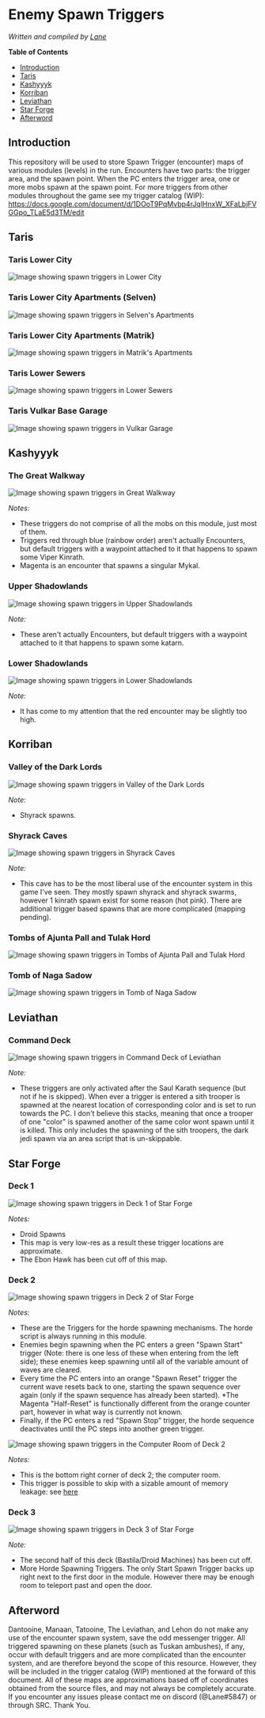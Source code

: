 # Enemy Spawn Triggers

*Written and compiled by [Lane](https://www.speedrun.com/users/Lane)*

**Table of Contents**
- [Introduction](#introduction)
- [Taris](#taris)
- [Kashyyyk](#kashyyyk)
- [Korriban](#korriban)
- [Leviathan](#leviathan)
- [Star Forge](#star-forge)
- [Afterword](#afterword)

## Introduction

This repository will be used to store Spawn Trigger (encounter) maps of various modules (levels) in the run. Encounters have two parts: the trigger area, and the spawn point. When the PC enters the trigger area, one or more mobs spawn at the spawn point. For more triggers from other modules throughout the game see my trigger catalog (WIP): https://docs.google.com/document/d/1DOoT9PqMvbp4rJqlHnxW_XFaLbjFVGGpo_TLaE5d3TM/edit

## Taris

### Taris Lower City

![Image showing spawn triggers in Lower City](https://i.imgur.com/BLjTJ8g.png)
 
### Taris Lower City Apartments (Selven)

![Image showing spawn triggers in Selven's Apartments](https://i.imgur.com/LkRVLak.png)

### Taris Lower City Apartments (Matrik)

![Image showing spawn triggers in Matrik's Apartments](https://i.imgur.com/4atxZCM.png)

### Taris Lower Sewers

![Image showing spawn triggers in Lower Sewers](https://i.imgur.com/ABMKNXb.png)

### Taris Vulkar Base Garage

![Image showing spawn triggers in Vulkar Garage](https://i.imgur.com/OvsR4a2.png)

## Kashyyyk

### The Great Walkway

![Image showing spawn triggers in Great Walkway](https://i.imgur.com/PBSuIBE.png)

*Notes:*
- These triggers do not comprise of all the mobs on this module, just most of them.
- Triggers red through blue (rainbow order) aren't actually Encounters, but default triggers with a waypoint attached to it that happens to spawn some Viper Kinrath.
- Magenta is an encounter that spawns a singular Mykal.

### Upper Shadowlands

![Image showing spawn triggers in Upper Shadowlands](https://i.imgur.com/NLKZMgi.png)

*Note:*
- These aren't actually Encounters, but default triggers with a waypoint attached to it that happens to spawn some katarn. 

### Lower Shadowlands

![Image showing spawn triggers in Lower Shadowlands](https://i.imgur.com/96qFxC9.png)

*Note:*
- It has come to my attention that the red encounter may be slightly too high.

## Korriban

### Valley of the Dark Lords

![Image showing spawn triggers in Valley of the Dark Lords](https://i.imgur.com/BEOqFze.png)

*Note:* 
- Shyrack spawns.

### Shyrack Caves

![Image showing spawn triggers in Shyrack Caves](https://i.imgur.com/tTUbo6G.png)

*Note:*
- This cave has to be the most liberal use of the encounter system in this game I've seen. They mostly spawn shyrack and shyrack swarms, however 1 kinrath spawn exist for some reason (hot pink). There are additional trigger based spawns that are more complicated (mapping pending).

### Tombs of Ajunta Pall and Tulak Hord

![Image showing spawn triggers in Tombs of Ajunta Pall and Tulak Hord](https://i.imgur.com/cLyjWW2.png)

### Tomb of Naga Sadow

![Image showing spawn triggers in Tomb of Naga Sadow](https://i.imgur.com/C37iYMF.png)

## Leviathan

### Command Deck
![Image showing spawn triggers in Command Deck of Leviathan](https://i.imgur.com/JRTBSJ6.png)

*Note:*
- These triggers are only activated after the Saul Karath sequence (but not if he is skipped). When ever a trigger is entered a sith trooper is spawned at the nearest location of corresponding color and is set to run towards the PC. I don't believe this stacks, meaning that once a trooper of one "color" is spawned another of the same color wont spawn until it is killed. This only includes the spawning of the sith troopers, the dark jedi spawn via an area script that is un-skippable.

## Star Forge

### Deck 1

![Image showing spawn triggers in Deck 1 of Star Forge](https://i.imgur.com/nNYyfTL.png)

*Notes:*
- Droid Spawns
- This map is very low-res as a result these trigger locations are approximate. 
- The Ebon Hawk has been cut off of this map.

### Deck 2

![Image showing spawn triggers in Deck 2 of Star Forge](https://i.imgur.com/jyDs9wP.png)

*Notes:*
- These are the Triggers for the horde spawning mechanisms. The horde script is always running in this module.
- Enemies begin spawning when the PC enters a green "Spawn Start" trigger (Note: there is one less of these when entering from the left side); these enemies keep spawning until all of the variable amount of waves are cleared.
- Every time the PC enters into an orange "Spawn Reset" trigger the current wave resets back to one, starting the spawn sequence over again (only if the spawn sequence has already been started). *The Magenta "Half-Reset" is functionally different from the orange counter part, however in what way is currently not known.
- Finally, if the PC enters a red "Spawn Stop" trigger, the horde sequence deactivates until the PC steps into another green trigger.

![Image showing spawn triggers in the Computer Room of Deck 2](https://i.imgur.com/0KwdcH0.png)

*Notes:*
- This is the bottom right corner of deck 2; the computer room. 
- This trigger is possible to skip with a sizable amount of memory leakage: see [here](https://www.youtube.com/watch?v=yFt1Seo7LGI)

### Deck 3

![Image showing spawn triggers in Deck 3 of Star Forge](https://i.imgur.com/CDE5vZh.png)

*Note:* 
- The second half of this deck (Bastila/Droid Machines) has been cut off.
- More Horde Spawning Triggers. The only Start Spawn Trigger backs up right next to the first door in the module. However there may be enough room to teleport past and open the door.

## Afterword

Dantooine, Manaan, Tatooine, The Leviathan, and Lehon do not make any use of the encounter spawn system, save the odd messenger trigger. All triggered spawning on these planets (such as Tuskan ambushes), if any, occur with default triggers and are more complicated than the encounter system, and are therefore beyond the scope of this resource. However, they will be included in the trigger catalog (WIP) mentioned at the forward of this document. 
All of these maps are approximations based off of coordinates obtained from the source files, and may not always be completely accurate. If you encounter any issues please contact me on discord (@Lane#5847) or through SRC.
Thank You.
